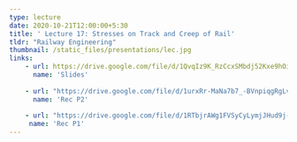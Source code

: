 ```yaml
---
type: lecture
date: 2020-10-21T12:00:00+5:30
title: ' Lecture 17: Stresses on Track and Creep of Rail'
tldr: "Railway Engineering"
thumbnail: /static_files/presentations/lec.jpg
links: 
    - url: https://drive.google.com/file/d/1QvqIz9K_RzCcxSMbdj52Kxe9hOiq-JPv/view?usp=sharing
      name: 'Slides'
      
    - url: "https://drive.google.com/file/d/1urxRr-MaNa7b7_-BVnpiqgRgLvee_tPv/view?usp=sharing"
      name: 'Rec P2'
      
    - url: "https://drive.google.com/file/d/1RTbjrAWg1FVSyCyLymjJHud9j-nDcFM7/view?usp=sharing"
     name: 'Rec P1'
---
```


